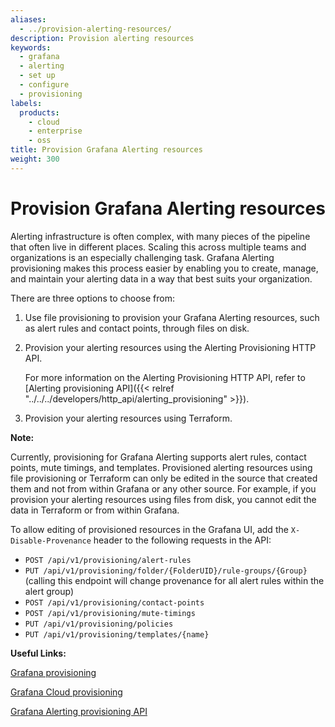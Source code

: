 ```yaml
---
aliases:
  - ../provision-alerting-resources/
description: Provision alerting resources
keywords:
  - grafana
  - alerting
  - set up
  - configure
  - provisioning
labels:
  products:
    - cloud
    - enterprise
    - oss
title: Provision Grafana Alerting resources
weight: 300
---
```


# Provision Grafana Alerting resources

Alerting infrastructure is often complex, with many pieces of the pipeline that often live in different places. Scaling this across multiple teams and organizations is an especially challenging task. Grafana Alerting provisioning makes this process easier by enabling you to create, manage, and maintain your alerting data in a way that best suits your organization.

There are three options to choose from:

1. Use file provisioning to provision your Grafana Alerting resources, such as alert rules and contact points, through files on disk.

1. Provision your alerting resources using the Alerting Provisioning HTTP API.

   For more information on the Alerting Provisioning HTTP API, refer to [Alerting provisioning API]({{< relref "../../../developers/http_api/alerting_provisioning" >}}).

1. Provision your alerting resources using Terraform.

**Note:**

Currently, provisioning for Grafana Alerting supports alert rules, contact points, mute timings, and templates. Provisioned alerting resources using file provisioning or Terraform can only be edited in the source that created them and not from within Grafana or any other source. For example, if you provision your alerting resources using files from disk, you cannot edit the data in Terraform or from within Grafana.

To allow editing of provisioned resources in the Grafana UI, add the `X-Disable-Provenance` header to the following requests in the API:

- `POST /api/v1/provisioning/alert-rules`
- `PUT /api/v1/provisioning/folder/{FolderUID}/rule-groups/{Group}` (calling this endpoint will change provenance for all alert rules within the alert group)
- `POST /api/v1/provisioning/contact-points`
- `POST /api/v1/provisioning/mute-timings`
- `PUT /api/v1/provisioning/policies`
- `PUT /api/v1/provisioning/templates/{name}`

**Useful Links:**

[Grafana provisioning](/docs/grafana/latest/administration/provisioning/)

[Grafana Cloud provisioning](/docs/grafana-cloud/infrastructure-as-code/terraform/)

[Grafana Alerting provisioning API](/docs/grafana/latest/developers/http_api/alerting_provisioning)
